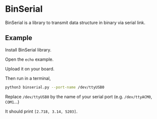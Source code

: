 # BinSerial
BinSerial is a library to transmit data structure in binary via serial link.

## Example
Install BinSerial library.

Open the `echo` example.

Upload it on your board.

Then run in a terminal,
```bash
python3 binserial.py --port-name /dev/ttyUSB0
```
Replace `/dev/ttyUSB0` by the name of your serial port (e.g. `/dev/ttyACM0`, `COM1`…)

It should print `[2.718, 3.14, 5203]`.

